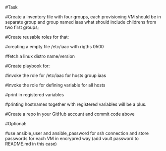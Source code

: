 #Task

#Create a inventory file with four groups, each provisioning VM should be in separate group and group named iaas what should include childrens from two first groups;

#Create reusable roles for that:

#creating a empty file /etc/iaac with rigths 0500

#fetch a linux distro name/version

#Create playbook for:

#invoke the role for /etc/iaac for hosts group iaas

#invoke the role for defining variable for all hosts

#print in registered variables

#printing hostnames together with registered variables will be a plus.

#Create a repo in your GitHub account and commit code above

#Optional:

#use ansible_user and ansible_password for ssh connection and store passwords for each VM in encrypred way (add vault password to README.md in this case)
